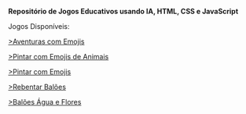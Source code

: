 <p><strong>Repositório de Jogos Educativos usando IA, HTML, CSS e JavaScript</strong></p>
<p>Jogos Disponíveis:</p>
<p><a href="https://jopacheco.github.io/jogos/Emojis Adventures">>Aventuras com Emojis</a></p>
<p><a href="https://jopacheco.github.io/jogos/Pintar com Emojis Animais">>Pintar com Emojis de Animais</a></p>
<p><a href="https://jopacheco.github.io/jogos/Pintar com Emojis">>Pintar com Emojis</a></p>
<p><a href="https://jopacheco.github.io/jogos/PopupBalloons">>Rebentar Balões</a></p>
<p><a href="https://jopacheco.github.io/jogos/Water Balloon Flowers">>Balões Água e Flores</a></p>

